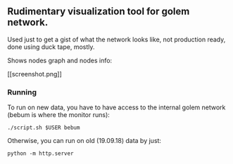 ## Rudimentary visualization tool for golem network.

Used just to get a gist of what the network looks like, not production ready, done using duck tape, mostly.

Shows nodes graph and nodes info:

[[screenshot.png]]

### Running

To run on new data, you have to have access to the internal golem network (bebum is where the monitor runs):
```
./script.sh $USER bebum
```

Otherwise, you can run on old (19.09.18) data by just:

```
python -m http.server
```
